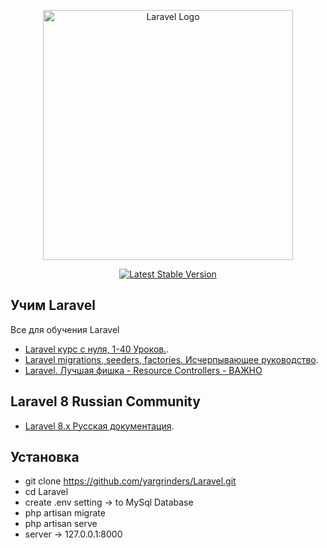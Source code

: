 <p align="center"><a href="https://laravel.com" target="_blank"><img src="https://raw.githubusercontent.com/laravel/art/master/logo-lockup/5%20SVG/2%20CMYK/1%20Full%20Color/laravel-logolockup-cmyk-red.svg" width="400" alt="Laravel Logo"></a></p>

<p align="center">
<a href="https://packagist.org/packages/laravel/framework"><img src="https://img.shields.io/packagist/v/laravel/framework" alt="Latest Stable Version"></a>
</p>

## Учим Laravel

Все для обучения Laravel 

- [Laravel курс с нуля, 1-40 Уроков.](https://www.youtube.com/watch?v=_ucEVqSDXBg&list=PLd2_Os8Cj3t8pnG4ubQemoqnTwf0VFEtU&index=8).
- [Laravel migrations, seeders, factories. Исчерпывающее руководство](https://www.youtube.com/watch?v=zhHmqyf1eFY).
- [Laravel. Лучшая фишка - Resource Controllers - ВАЖНО ](https://www.youtube.com/watch?v=TpVUDmUyAFs&t=644s)

## Laravel 8 Russian Community

- [Laravel 8.х Русская документация](https://laravel.su/docs/8.x/installation).


## Установка 

- git clone https://github.com/yargrinders/Laravel.git
- cd Laravel 
- create .env setting -> to MySql Database
- php artisan migrate
- php artisan serve
- server -> 127.0.0.1:8000
